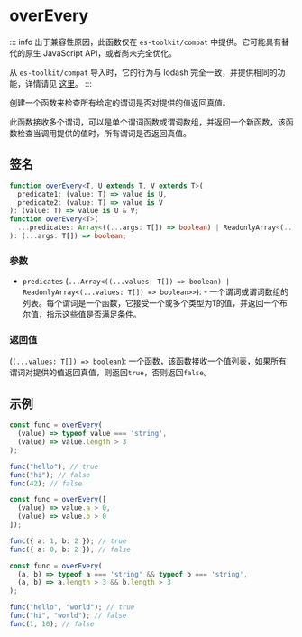 # overEvery

::: info
出于兼容性原因，此函数仅在 `es-toolkit/compat` 中提供。它可能具有替代的原生 JavaScript API，或者尚未完全优化。

从 `es-toolkit/compat` 导入时，它的行为与 lodash 完全一致，并提供相同的功能，详情请见 [这里](../../../compatibility.md)。
:::

创建一个函数来检查所有给定的谓词是否对提供的值返回真值。

此函数接收多个谓词，可以是单个谓词函数或谓词数组，并返回一个新函数，该函数检查当调用提供的值时，所有谓词是否返回真值。

## 签名

```typescript
function overEvery<T, U extends T, V extends T>(
  predicate1: (value: T) => value is U,
  predicate2: (value: T) => value is V
): (value: T) => value is U & V;
function overEvery<T>(
  ...predicates: Array<((...args: T[]) => boolean) | ReadonlyArray<(...args: T[]) => boolean>>
): (...args: T[]) => boolean;
```

### 参数

- `predicates` (`...Array<((...values: T[]) => boolean) | ReadonlyArray<(...values: T[]) => boolean>>`): -
  一个谓词或谓词数组的列表。每个谓词是一个函数，它接受一个或多个类型为`T`的值，并返回一个布尔值，指示这些值是否满足条件。

### 返回值

(`(...values: T[]) => boolean`): 一个函数，该函数接收一个值列表，如果所有谓词对提供的值返回真值，则返回`true`，否则返回`false`。

## 示例

```typescript
const func = overEvery(
  (value) => typeof value === 'string',
  (value) => value.length > 3
);

func("hello"); // true
func("hi"); // false
func(42); // false

const func = overEvery([
  (value) => value.a > 0,
  (value) => value.b > 0
]);

func({ a: 1, b: 2 }); // true
func({ a: 0, b: 2 }); // false

const func = overEvery(
  (a, b) => typeof a === 'string' && typeof b === 'string',
  (a, b) => a.length > 3 && b.length > 3
);

func("hello", "world"); // true
func("hi", "world"); // false
func(1, 10); // false
```
